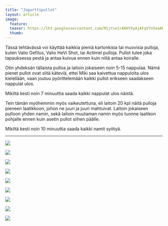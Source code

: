 ```yaml
---
title: "Jogurttipullot"
layout: article
image:
  feature:
  teaser: https://lh3.googleusercontent.com/M1jYse1rAKHYXyAjAFqV7n5eaAb-WPcJenVz6kOdceWAnG6Llz7ORxt7h_PQhkL4TDlhFfipTS7kDRdiwtV5nbqLZRSgN72razqyePl2gqMgPwiUULNDIu9ygSuDub33e1qfDzOCcW1g95_DnBdHjEtMQUtNU1yHCtttBQmxIajpSadzJse3iW5G9PD1X2KcagyGAnLfGzgPa3SlLftfJ-snhBKsWf6G4oI2rh2oz_pIkvLkUYGdQWBg7qNt_SCUOmw-HL9rr8GAPHR7Jn7MbV2tjt0UGhqNAZiMKkbIeqRBEXUxHfHrB2fRIS6-GcHSk0XfaPvrFAhbvHJ101Yon74vDbIAn6GI9k1ACOFzujlHKcIYh6iOYGEj3oyaGBjgjdCtL6O0gQwwI8bxi1RFBTLZfKd5w9hzP11K5TxnaG21LyzNguTxFgy2MengpVBbw4w1DYfKFkLwAJ-Cb1YP95Nupk4GXHXygE3V5OTax6kf5NAo-eysSKqT6I-k74QHRHMgvY1JZbGbB0DfG99LtBfo0VjyiJhyePZDth5GFy8=w245
  thumb:
---
```


Tässä tehtävässä voi käyttää kaikkia pieniä kartonkisia tai muovisia pulloja, kuten Valio Gefilus, Valio HeVi Shot, tai Actimel pulloja. Pullot tulee joka tapauksessa pestä ja antaa kuivua ennen kuin niitä antaa koiralle.

Otin yhdeksän tällaista pulloa ja laitoin jokaiseen noin 5-15 nappulaa. Nämä pienet pullot ovat siitä käteviä, ettei Miki saa kaivettua nappuloita ulos kielellään, vaan joutuu pyörittelemään kaikki pullot erikseen saadakseen nappulat ulos.

Mikiltä kesti noin 7 minuuttia saada kaikki nappulat ulos näistä.

Tein tämän myöhemmin myös vaikeutettuna, eli laitoin 20 kpl näitä pulloja pieneen laatikkoon, johon ne juuri ja juuri mahtuivat. Laitoin jokaiseen pulloon yhden namin, sekä laitoin muutaman namin myös tuonne laatikon pohjalle ennen kuin asetin pullot siihen päälle.

Mikiltä kesti noin 10 minuuttia saada kaikki namit syötyä.

---

[![](https://lh3.googleusercontent.com/njah8mPiz6OaYmT47Qus9sARdnBU-vz2WNwRtrdstD0tBnCEk2NtElvEFS9pDhFsWKuM2Y0dTK5gktIzlwsQGTBa_9Rkak6_-trqAcrKI_jka89eWwJRRpYv7UnIGDS7fBGER-_QpeOSR9DzqgqgobqAKQPFXfrrnHsDHL3TgviOPyf1ZBA1ULl5WLgkgtwb5rg5CG4G8dYVx4gL38DwE1x7UgK7Xp-MqzWCJvq_bbJW8xtdT8rVBpK-Pn1Fl63btwh34zzVwq5Z_IALZ-qAZl3MQENvvfLAqzTKMKp1mfttD4JfoksiiB_kOHLQ-e26gnK8MyQuBjN6HZS0gujMODP13PaSgCAvvfVrZVbfK1-7VFXMCbvPDTu2N43wUHCcIz1-xe3DG6XUDxjIHJLOUwevGm4OQaFweWuRzzBXQXj4Y-jB4RLsNdqOw1-GUe1QiPj7Sx92t7c05eIArDkvar_tMbtvLM_RZ-34_fG5ffSAa2nVFysn3AFXWhfEeizzjkCltQU9H6ZHd_-F9b3H5Zd-26xkibKvucHipV7_yEg=w800)](https://lh3.googleusercontent.com/njah8mPiz6OaYmT47Qus9sARdnBU-vz2WNwRtrdstD0tBnCEk2NtElvEFS9pDhFsWKuM2Y0dTK5gktIzlwsQGTBa_9Rkak6_-trqAcrKI_jka89eWwJRRpYv7UnIGDS7fBGER-_QpeOSR9DzqgqgobqAKQPFXfrrnHsDHL3TgviOPyf1ZBA1ULl5WLgkgtwb5rg5CG4G8dYVx4gL38DwE1x7UgK7Xp-MqzWCJvq_bbJW8xtdT8rVBpK-Pn1Fl63btwh34zzVwq5Z_IALZ-qAZl3MQENvvfLAqzTKMKp1mfttD4JfoksiiB_kOHLQ-e26gnK8MyQuBjN6HZS0gujMODP13PaSgCAvvfVrZVbfK1-7VFXMCbvPDTu2N43wUHCcIz1-xe3DG6XUDxjIHJLOUwevGm4OQaFweWuRzzBXQXj4Y-jB4RLsNdqOw1-GUe1QiPj7Sx92t7c05eIArDkvar_tMbtvLM_RZ-34_fG5ffSAa2nVFysn3AFXWhfEeizzjkCltQU9H6ZHd_-F9b3H5Zd-26xkibKvucHipV7_yEg=s0)

[![](https://lh3.googleusercontent.com/KUf09NQyIpSP_jT-yMjkF3YBPmLSMN0AVuZSyYwjC1RZIV0pfXIA0AeAWpj38o8-NiWZaeeWl1KBRASZtwr7fQOdclEng09HRfapkM2qiFgUVwpm78_jpRaatPg6AiYYQLs9VmuRv7H6g-GV_nXRKLpaJgavJqPKJOGYDLCa-lAPcqSwUIIJ3l15Hjl6YHdmaTqQ3HggIUPH66gjxCdX-NnA1hiGSR9_0uHT9S4QiCqlDHT_0xel_7P6W-Vl9uMNzuD3FieCLVqPM2i0a1Kzu5ZrHmHouQ273fZ2fcehVl1WJ78AoQVBZ9FdGdDd8pzStppEuuhm_0DNr6Z9z9AWUH5qUcXM_7x6zNRtmTMfa-FS8m8HHqjiwfFWYvdUIikD_AAJphyII-kQ42tgb8AarSvcSz4ZE4uz9NnJU5rQTJdWcwrdJkm7hUxQkYWiyFGD80xC5xMEBEZaEwVvywdAhYJIbO9oKqJP7CMl0zI_saIRMP_CQ_YOAA4V-M5qgGLjv9cUWXhbioZXwpId7N9evQpNgqCtL5oL0EYVtBRVpPM=w800)](https://lh3.googleusercontent.com/KUf09NQyIpSP_jT-yMjkF3YBPmLSMN0AVuZSyYwjC1RZIV0pfXIA0AeAWpj38o8-NiWZaeeWl1KBRASZtwr7fQOdclEng09HRfapkM2qiFgUVwpm78_jpRaatPg6AiYYQLs9VmuRv7H6g-GV_nXRKLpaJgavJqPKJOGYDLCa-lAPcqSwUIIJ3l15Hjl6YHdmaTqQ3HggIUPH66gjxCdX-NnA1hiGSR9_0uHT9S4QiCqlDHT_0xel_7P6W-Vl9uMNzuD3FieCLVqPM2i0a1Kzu5ZrHmHouQ273fZ2fcehVl1WJ78AoQVBZ9FdGdDd8pzStppEuuhm_0DNr6Z9z9AWUH5qUcXM_7x6zNRtmTMfa-FS8m8HHqjiwfFWYvdUIikD_AAJphyII-kQ42tgb8AarSvcSz4ZE4uz9NnJU5rQTJdWcwrdJkm7hUxQkYWiyFGD80xC5xMEBEZaEwVvywdAhYJIbO9oKqJP7CMl0zI_saIRMP_CQ_YOAA4V-M5qgGLjv9cUWXhbioZXwpId7N9evQpNgqCtL5oL0EYVtBRVpPM=s0)

[![](https://lh3.googleusercontent.com/NoZ8o1wNdc1880nrUY7wb5DmTPkgJZdO11y0t5sQCnA3Ywo9tgsmXIWVN19CpK6lRI08i4KfzR87n9BI9oW2oTWzW0Bfm9RyoDPE1kbd7x62Zc7QhuNpZ_ARUrs1dBZ4ZLuWA1GvfSW-4k0dCWGlvi4MLwbwMxrpYjs_SG645S_ftLdy5ami42TAIo0y0IMSiyNNrUKGZZqSx3WvFeJ3gd_GYCKx-BzFxmXeN1Za15Jhs8hjMQuChv5DO2raQ2vwS435_E-8A1GU0cuhMNuMZnYHeA9-zmqiyxpbOy0zZC1TQQZ-xUK0NG5peWJjhfe8RGPXAtXWesM7wB-DejIuk3NbmnubabpF85dtKKni0u5PkPp-s20efqm3_xolRopqB88VgCgkUOatFSr9-TL6i4L1vBpCqlJAGc0A1_z5Py5yyj7zALRlFac01r9vPcL4vR2o4IvAf4sfEgB08h7KmWKcw4z4JsodRSoy6yo1UGC2oll3BwIGRRZN3RAZsU4eaVdsOVDsKM63C-yENjMQPjOOeDcEuk3no7Sg2EVEQek=w800)](https://lh3.googleusercontent.com/NoZ8o1wNdc1880nrUY7wb5DmTPkgJZdO11y0t5sQCnA3Ywo9tgsmXIWVN19CpK6lRI08i4KfzR87n9BI9oW2oTWzW0Bfm9RyoDPE1kbd7x62Zc7QhuNpZ_ARUrs1dBZ4ZLuWA1GvfSW-4k0dCWGlvi4MLwbwMxrpYjs_SG645S_ftLdy5ami42TAIo0y0IMSiyNNrUKGZZqSx3WvFeJ3gd_GYCKx-BzFxmXeN1Za15Jhs8hjMQuChv5DO2raQ2vwS435_E-8A1GU0cuhMNuMZnYHeA9-zmqiyxpbOy0zZC1TQQZ-xUK0NG5peWJjhfe8RGPXAtXWesM7wB-DejIuk3NbmnubabpF85dtKKni0u5PkPp-s20efqm3_xolRopqB88VgCgkUOatFSr9-TL6i4L1vBpCqlJAGc0A1_z5Py5yyj7zALRlFac01r9vPcL4vR2o4IvAf4sfEgB08h7KmWKcw4z4JsodRSoy6yo1UGC2oll3BwIGRRZN3RAZsU4eaVdsOVDsKM63C-yENjMQPjOOeDcEuk3no7Sg2EVEQek=s0)

[![](https://lh3.googleusercontent.com/ZXS9gcPSDzIiTo02dJcMbSnt4S0xMVsuyAca7PF44s5CyspUrU3nTWVqfekY58c63TjjsTh6EmZfl_JaFzAEwvCQOfa2M-unSLZKvnVe1W-nVpybFVG46oXp53xOmGF_GvwpJhWqxX2pMbyADN346N5GBgN6G8eprb9vZQICmInBPbVBKnjndPZ0uu-OZbR5vPQPdvUuHd9r6PXyl2cCb7UGsbiwzp8f3oBPpQEU6VpbgNAb9k1xN3rS7_FJBK7MbqcvWEqk_MAus42JAMBqW_HOrspSLC03BTR3JfFontuasxXjNR6Joyu-b2fSftu0Ec1rYhSbifTtRLuRHXMQgnPRdoQv-AZlfaJyYfWvqXxmO9NzsAUYUoP-ufNE4DVG5IoHl00OKhAfFSPondTVwlln2KyHSc1mFHPalyIZhB9dWXo5TgqQuocWA-uzdYy9CUHudW9CQSoNeUu6Nd-2nCqEKMBx9wMvV-Fl0Vair28YzZ42PTf0UhOL9uYerFbBYQJjmZJLsaH_5u7ozMAH-f6KOh8FwBN37kmjC_w-j4o=w800)](https://lh3.googleusercontent.com/ZXS9gcPSDzIiTo02dJcMbSnt4S0xMVsuyAca7PF44s5CyspUrU3nTWVqfekY58c63TjjsTh6EmZfl_JaFzAEwvCQOfa2M-unSLZKvnVe1W-nVpybFVG46oXp53xOmGF_GvwpJhWqxX2pMbyADN346N5GBgN6G8eprb9vZQICmInBPbVBKnjndPZ0uu-OZbR5vPQPdvUuHd9r6PXyl2cCb7UGsbiwzp8f3oBPpQEU6VpbgNAb9k1xN3rS7_FJBK7MbqcvWEqk_MAus42JAMBqW_HOrspSLC03BTR3JfFontuasxXjNR6Joyu-b2fSftu0Ec1rYhSbifTtRLuRHXMQgnPRdoQv-AZlfaJyYfWvqXxmO9NzsAUYUoP-ufNE4DVG5IoHl00OKhAfFSPondTVwlln2KyHSc1mFHPalyIZhB9dWXo5TgqQuocWA-uzdYy9CUHudW9CQSoNeUu6Nd-2nCqEKMBx9wMvV-Fl0Vair28YzZ42PTf0UhOL9uYerFbBYQJjmZJLsaH_5u7ozMAH-f6KOh8FwBN37kmjC_w-j4o=s0)

[![](https://lh3.googleusercontent.com/hfVuQyAKyh4jnwfCzuu1T8TrgLOwLC9Wz1A8eGfL0_4JbDwHisffu2ht7juie_BX4pVNXm7vyEtwj7xrfHq4hD-1UT6cgJc6h37BINXfBurHB_OxqNX2WPFOOEwKOFMjfd_1qM8YSca95Z-zhGUcgv7UWB4_rlvak3KDoS8F2HzmBbc583U5AHZYVc2Bp5hnEBJGWeHDlgyy6-ef1Mwt3XanFywiacgboTJRQL0Y-s5buT-zBUpBRO0N-cfmTYEf-tbAyRAjxUnHNfMosSfp9U7fUct1NHY5MsDJHFpRf3z_EhTwEIkG2qeLk6y0JjFyOXyNM-BVj1-xGulaCsUXq5qHsa-m12vfYRPEUbSOgL0UwcftzXQGTAmqs79jlUde2YuqazDPnQnrr8WhEjVD5pcP9tzKvLsgdERh8kia66-y2NIU5BEptk70aeqZm6aFazwIoIJGCA17hypRS_udUf8GxOtjoHOfEWHnfu0j6cJduNWfjCbdqXLJC_SpxLTebuQ7RrAzVRGYBdus4Oxn1-F7iAIT0z0W_GRhKj6KvFE=w800)](https://lh3.googleusercontent.com/hfVuQyAKyh4jnwfCzuu1T8TrgLOwLC9Wz1A8eGfL0_4JbDwHisffu2ht7juie_BX4pVNXm7vyEtwj7xrfHq4hD-1UT6cgJc6h37BINXfBurHB_OxqNX2WPFOOEwKOFMjfd_1qM8YSca95Z-zhGUcgv7UWB4_rlvak3KDoS8F2HzmBbc583U5AHZYVc2Bp5hnEBJGWeHDlgyy6-ef1Mwt3XanFywiacgboTJRQL0Y-s5buT-zBUpBRO0N-cfmTYEf-tbAyRAjxUnHNfMosSfp9U7fUct1NHY5MsDJHFpRf3z_EhTwEIkG2qeLk6y0JjFyOXyNM-BVj1-xGulaCsUXq5qHsa-m12vfYRPEUbSOgL0UwcftzXQGTAmqs79jlUde2YuqazDPnQnrr8WhEjVD5pcP9tzKvLsgdERh8kia66-y2NIU5BEptk70aeqZm6aFazwIoIJGCA17hypRS_udUf8GxOtjoHOfEWHnfu0j6cJduNWfjCbdqXLJC_SpxLTebuQ7RrAzVRGYBdus4Oxn1-F7iAIT0z0W_GRhKj6KvFE=s0)

[![](https://lh3.googleusercontent.com/H4FYSswjacSBq1WIE9NZaa_xfa7_ONMUMEwBzaiqU-cZ3nDWRIBqs9wOoOBPw9_Bj0ng-5yYO3kS28yzfD2c2C5wy8CuJ4-WLok6J3XCiUN8WeP7kOMPSmUN98Ovidec8KmyJQUQLsXZy7w9xQVHjOnmLEeYGp6ux8aGMTsTe7t8JLAvlbEHrrSMv99T7_tBTdriwRW2Dszzd2P_zejPaTckeTGTg0L42J0i6tYyclfF3HFWkLwTMWKuenTs2_NG2sb3v9QHmAqL_z_XiQ7FHw9QAZkn9BeSVrgDKNyp1Pu6vRbr7TSkzt1R0OHgJHlDqPrHaflaSbrOyS7ffUPk4AZQImsqAGrv7b-xArjnyJkdEhSPxeAYEfLlO28wCvNZWdNeJJUt4-b1Dp0m6v_L94zKhwLcfUJYE7uVAbhMu-g3LkdQFHFIeKaInyQc_YgTQ6PZJO0J7teCrvYIwXIKEf14lpjXKYrVURfhNJmfbkPWmMhZaiJo1uwbCZK1_AcvxvW3ur_VEsW_cUKGD11rGpc3-5JGJzbI6_0M27T2duw=w800)](https://lh3.googleusercontent.com/H4FYSswjacSBq1WIE9NZaa_xfa7_ONMUMEwBzaiqU-cZ3nDWRIBqs9wOoOBPw9_Bj0ng-5yYO3kS28yzfD2c2C5wy8CuJ4-WLok6J3XCiUN8WeP7kOMPSmUN98Ovidec8KmyJQUQLsXZy7w9xQVHjOnmLEeYGp6ux8aGMTsTe7t8JLAvlbEHrrSMv99T7_tBTdriwRW2Dszzd2P_zejPaTckeTGTg0L42J0i6tYyclfF3HFWkLwTMWKuenTs2_NG2sb3v9QHmAqL_z_XiQ7FHw9QAZkn9BeSVrgDKNyp1Pu6vRbr7TSkzt1R0OHgJHlDqPrHaflaSbrOyS7ffUPk4AZQImsqAGrv7b-xArjnyJkdEhSPxeAYEfLlO28wCvNZWdNeJJUt4-b1Dp0m6v_L94zKhwLcfUJYE7uVAbhMu-g3LkdQFHFIeKaInyQc_YgTQ6PZJO0J7teCrvYIwXIKEf14lpjXKYrVURfhNJmfbkPWmMhZaiJo1uwbCZK1_AcvxvW3ur_VEsW_cUKGD11rGpc3-5JGJzbI6_0M27T2duw=s0)

[![](https://lh3.googleusercontent.com/gfGF6a6vtZuHeQeYGaE3-7Jh3aXpsbDXGN_GLOvxf9QwGmhQ3i8GtQmHbY71nYDNT6Jcpy7xIfJyN1YaEYjyls_KZowIZ3twjsaVDAHFiLo9RJTwqwvpwB6tpBV08IlV5IRxLosThnI-Aeehi4Fs0sDYC9IiK348iZ98-M1krd9zS4jQksl7bv7lqGU0Bp4F5zd7QEDU8O3FUPHMN-mIK7vPt0jsxD0wAl1BYOaKaLKVqxtmPlyReheo_EwujSVjx93clQ6xDAtqeNZdS1wUS8K-MzAyi2FjfVjqBB3_TLf3DFu23B37n3i6-s9y5c9m6l0WtjQeaqT2IyY6jsPxrUq1_U2Cc2xwk7ShiI--LlVc2DrbAhjtC89tkoIWhzQV_NDqGvCFagc8jflT4mOOh4eNwUtfqnd0RKjX3GaD_ZVuw2OW-Wp5U0nGlt2iIocdseGGKSv2nGLa16CsnHI9w4WLVPUJo2p_L2w0XxpobVFNCIt2XM2zcnzjwNWtb6HGboK9TIVQ5VLv4E0ktZvPQF0UhHAlNro9LXoo11mjgfk=w800)
](https://lh3.googleusercontent.com/gfGF6a6vtZuHeQeYGaE3-7Jh3aXpsbDXGN_GLOvxf9QwGmhQ3i8GtQmHbY71nYDNT6Jcpy7xIfJyN1YaEYjyls_KZowIZ3twjsaVDAHFiLo9RJTwqwvpwB6tpBV08IlV5IRxLosThnI-Aeehi4Fs0sDYC9IiK348iZ98-M1krd9zS4jQksl7bv7lqGU0Bp4F5zd7QEDU8O3FUPHMN-mIK7vPt0jsxD0wAl1BYOaKaLKVqxtmPlyReheo_EwujSVjx93clQ6xDAtqeNZdS1wUS8K-MzAyi2FjfVjqBB3_TLf3DFu23B37n3i6-s9y5c9m6l0WtjQeaqT2IyY6jsPxrUq1_U2Cc2xwk7ShiI--LlVc2DrbAhjtC89tkoIWhzQV_NDqGvCFagc8jflT4mOOh4eNwUtfqnd0RKjX3GaD_ZVuw2OW-Wp5U0nGlt2iIocdseGGKSv2nGLa16CsnHI9w4WLVPUJo2p_L2w0XxpobVFNCIt2XM2zcnzjwNWtb6HGboK9TIVQ5VLv4E0ktZvPQF0UhHAlNro9LXoo11mjgfk=s0)

[![](https://lh3.googleusercontent.com/1OG2wcWAO_5_N640uun3oSjLVguE82yP9vR0WsJZb2MjbfGAY742b0TClowfmMqnLf809-6xA5TgqSKvoIjC83NzWCmlIeWFHQv5gH4EKGyhZXyh9_7BqU4oPqgZhJCoEo-i1d3_N-tiVrDgePMiC3rdiQePse8Pr0UiV2_5qV_M1xtDZrlHBCKRFKWtQi2i0Y-X6dTzFkuJhdOG6PV_LOFAxS-53YZRhI4mDcyd1tfH1SGBTXUlZ7airq4b8D-8hDYrUYGounet6E9MyH10TeskFDZwTbk6YXfO5Xm1mUETPF2zRJrMsUSgyv_MK7RJeE0A9DCb_5hV3xgCW8gzrbnehPthVtqDjjngPTPuypIT4zcpxMfjiXmUCusOw2vgJSB9izZ58C7awU5TqD2bD7JlCzLws5nvY0NOtQcBICc-eSrhZ7xkwg6SpPV-mGMVXEpNNTeniyL699_tZGLye-nC0TY-PYve_MtgKuoNus4E4DjC2_tfs0ymD3CkVdqjhb3gmfvUKS921YYmbYL0EUzD-HJZWNzQdwTXtX9jSRE=w800)](https://lh3.googleusercontent.com/1OG2wcWAO_5_N640uun3oSjLVguE82yP9vR0WsJZb2MjbfGAY742b0TClowfmMqnLf809-6xA5TgqSKvoIjC83NzWCmlIeWFHQv5gH4EKGyhZXyh9_7BqU4oPqgZhJCoEo-i1d3_N-tiVrDgePMiC3rdiQePse8Pr0UiV2_5qV_M1xtDZrlHBCKRFKWtQi2i0Y-X6dTzFkuJhdOG6PV_LOFAxS-53YZRhI4mDcyd1tfH1SGBTXUlZ7airq4b8D-8hDYrUYGounet6E9MyH10TeskFDZwTbk6YXfO5Xm1mUETPF2zRJrMsUSgyv_MK7RJeE0A9DCb_5hV3xgCW8gzrbnehPthVtqDjjngPTPuypIT4zcpxMfjiXmUCusOw2vgJSB9izZ58C7awU5TqD2bD7JlCzLws5nvY0NOtQcBICc-eSrhZ7xkwg6SpPV-mGMVXEpNNTeniyL699_tZGLye-nC0TY-PYve_MtgKuoNus4E4DjC2_tfs0ymD3CkVdqjhb3gmfvUKS921YYmbYL0EUzD-HJZWNzQdwTXtX9jSRE=s0)

[![](https://lh3.googleusercontent.com/REDgimeKVxBOKyaIPMlNamETgdEQlw86A4i6q3hOpDg-VlR00GkRocI6nbYAJcWLYpCyLWX7EswVVnoRYC0mgTOK5u1dJyUSqEhAYpdYxSQYEIhHlKuMFMIc34Zu8B1Rs_R1h-yjtgO6AkctSMwO1qxoc6ULCk5OZ5J02CKkMgfLEGADF-SjyEOX3Towimw8F3aHur59SgeqvAHg5kJk1jrl-5CDduUGbjuYM2w1waJnq8qaNwJjEuL8DtLDLKzbGnmcSQZF4V0ebMzv7g9jFRysicb5gG4_L5R5jgyTOhSjKmkCB2L85BsogHBDsDS5YtEp723OFYPs-GwJerFiAYi5B_TQHz65X0nThfOipqO8ZFfBb0TsL1to4scBwg5EfeNbJkGKee3yBxQ9CPV5doLJSuMPhs7bc7tRe-cAOgcIqWPiKH9pYCgwBluGAtp_WgeRpiBhs42IrhAM_MEncnhPtPOh-igFNLOzo4j_-DAVOiPwxz1ilnu9p0vrxJeH_rPV2odtbQsXsOJGo2ezoUGrx3qyXSptRTIY-BpiSs4=w800)](https://lh3.googleusercontent.com/REDgimeKVxBOKyaIPMlNamETgdEQlw86A4i6q3hOpDg-VlR00GkRocI6nbYAJcWLYpCyLWX7EswVVnoRYC0mgTOK5u1dJyUSqEhAYpdYxSQYEIhHlKuMFMIc34Zu8B1Rs_R1h-yjtgO6AkctSMwO1qxoc6ULCk5OZ5J02CKkMgfLEGADF-SjyEOX3Towimw8F3aHur59SgeqvAHg5kJk1jrl-5CDduUGbjuYM2w1waJnq8qaNwJjEuL8DtLDLKzbGnmcSQZF4V0ebMzv7g9jFRysicb5gG4_L5R5jgyTOhSjKmkCB2L85BsogHBDsDS5YtEp723OFYPs-GwJerFiAYi5B_TQHz65X0nThfOipqO8ZFfBb0TsL1to4scBwg5EfeNbJkGKee3yBxQ9CPV5doLJSuMPhs7bc7tRe-cAOgcIqWPiKH9pYCgwBluGAtp_WgeRpiBhs42IrhAM_MEncnhPtPOh-igFNLOzo4j_-DAVOiPwxz1ilnu9p0vrxJeH_rPV2odtbQsXsOJGo2ezoUGrx3qyXSptRTIY-BpiSs4=s0)
